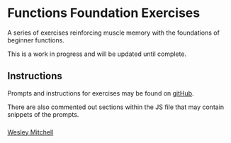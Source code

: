 # Functions Foundation Exercises
A series of exercises reinforcing muscle memory with the foundations of beginner functions.

This is a work in progress and will be updated until complete. 

## Instructions
Prompts and instructions for exercises may be found on [gitHub](https://github.com/NSS-Day-Cohort-55/client-side-mastery/blob/main/05-martins-aquarium/chapters/FUNCTION_PRACTICE.mdhttps://duckduckgo.com).

There are also commented out sections within the JS file that may contain snippets of the prompts. 

###
[Wesley Mitchell](https://github.com/wes-mitchell)
